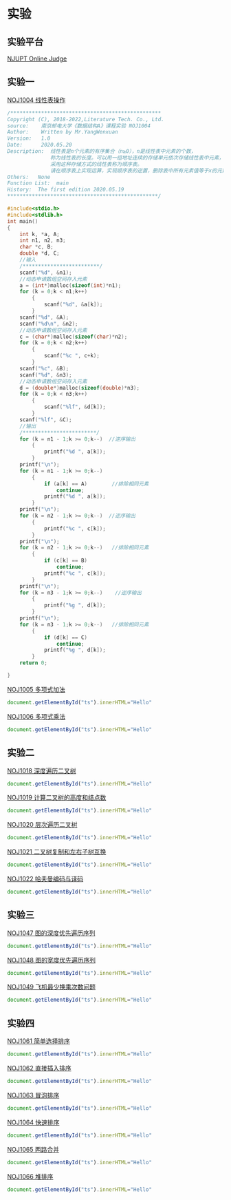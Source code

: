 
# 实验
## 实验平台<br>
[NJUPT Online Judge](https://acm.njupt.edu.cn)<br>

## 实验一<br>
[NOJ1004 线性表操作](https://acm.njupt.edu.cn/problem/NOJ1004)<br>
```C
/*************************************************
Copyright (C), 2018-2022,Literature Tech. Co., Ltd.
source:    南京邮电大学《数据结构A》课程实验 NOJ1004
Author:    Written by Mr.YangWenxuan
Version:   1.0
Date:      2020.05.20
Description:  线性表是n个元素的有序集合（n≥0），n是线性表中元素的个数，
              称为线性表的长度。可以用一组地址连续的存储单元依次存储线性表中元素，
              采用这种存储方式的线性表称为顺序表。
              请在顺序表上实现运算，实现顺序表的逆置，删除表中所有元素值等于x的元素。
Others:   None
Function List:  main
History:  The first edition 2020.05.19
*************************************************/

#include<stdio.h>
#include<stdlib.h>
int main()
{
    int k, *a, A;
	int n1, n2, n3;
	char *c, B;
	double *d, C;
	//输入 
	/*************************/ 
	scanf("%d", &n1);
	//动态申请数组空间存入元素 
	a = (int*)malloc(sizeof(int)*n1);
	for (k = 0;k < n1;k++)		
		{
		    scanf("%d", &a[k]);
		}
	scanf("%d", &A);	
	scanf("%d\n", &n2);	
	//动态申请数组空间存入元素 
	c = (char*)malloc(sizeof(char)*n2);	
	for (k = 0;k < n2;k++)	
		{
		    scanf("%c ", c+k);	
		}
	scanf("%c", &B);	
	scanf("%d", &n3);
	//动态申请数组空间存入元素 
	d = (double*)malloc(sizeof(double)*n3);	
	for (k = 0;k < n3;k++)		
	    {
		    scanf("%lf", &d[k]);
		}
	scanf("%lf", &C);
	//输出
	/************************/				
	for (k = n1 - 1;k >= 0;k--)	 //逆序输出 
		{
		    printf("%d ", a[k]);
		}
	printf("\n");
	for (k = n1 - 1;k >= 0;k--)	
		{
			if (a[k] == A)        //排除相同元素 
				continue;	
			printf("%d ", a[k]);	
		}
	printf("\n");
	for (k = n2 - 1;k >= 0;k--)	 //逆序输出 
		{
		    printf("%c ", c[k]);
		}
    printf("\n");	
	for (k = n2 - 1;k >= 0;k--)	  //排除相同元素
		{
		    if (c[k] == B)		
				continue;	
			printf("%c ", c[k]);
		}
	printf("\n");
	for (k = n3 - 1;k >= 0;k--)	   //逆序输出 
	    {
		    printf("%g ", d[k]);   
		}
	printf("\n");
	for (k = n3 - 1;k >= 0;k--)   //排除相同元素
		{		
			if (d[k] == C)		
				continue;	
			printf("%g ", d[k]);
		}
    return 0;

}
```

[NOJ1005 多项式加法](https://acm.njupt.edu.cn/problem/NOJ1005)<br>
```javascript
document.getElementById("ts").innerHTML="Hello"
```

[NOJ1006 多项式乘法](https://acm.njupt.edu.cn/problem/NOJ1006)<br>
```javascript
document.getElementById("ts").innerHTML="Hello"
```

## 实验二<br>
[NOJ1018 深度遍历二叉树](https://acm.njupt.edu.cn/problem/NOJ1018)<br>
```javascript
document.getElementById("ts").innerHTML="Hello"
```

[NOJ1019 计算二叉树的高度和结点数](https://acm.njupt.edu.cn/problem/NOJ1019)<br>
```javascript
document.getElementById("ts").innerHTML="Hello"
```

[NOJ1020 层次遍历二叉树](https://acm.njupt.edu.cn/problem/NOJ1020)<br>
```javascript
document.getElementById("ts").innerHTML="Hello"
```

[NOJ1021 二叉树复制和左右子树互换](https://acm.njupt.edu.cn/problem/NOJ1021)<br>
```javascript
document.getElementById("ts").innerHTML="Hello"
```

[NOJ1022 哈夫曼编码与译码](https://acm.njupt.edu.cn/problem/NOJ1022)<br>
```javascript
document.getElementById("ts").innerHTML="Hello"
```

## 实验三<br>
[NOJ1047 图的深度优先遍历序列](https://acm.njupt.edu.cn/problem/NOJ1047)<br>
```javascript
document.getElementById("ts").innerHTML="Hello"
```

[NOJ1048 图的宽度优先遍历序列](https://acm.njupt.edu.cn/problem/NOJ1048)<br>
```javascript
document.getElementById("ts").innerHTML="Hello"
```

[NOJ1049 飞机最少换乘次数问题](https://acm.njupt.edu.cn/problem/NOJ1049)<br>
```javascript
document.getElementById("ts").innerHTML="Hello"
```


## 实验四<br>
[NOJ1061 简单选择排序](https://acm.njupt.edu.cn/problem/NOJ1061)<br>
```javascript
document.getElementById("ts").innerHTML="Hello"
```

[NOJ1062 直接插入排序](https://acm.njupt.edu.cn/problem/NOJ1062)<br>
```javascript
document.getElementById("ts").innerHTML="Hello"
```

[NOJ1063 冒泡排序](https://acm.njupt.edu.cn/problem/NOJ1063)<br>
```javascript
document.getElementById("ts").innerHTML="Hello"
```

[NOJ1064 快速排序](https://acm.njupt.edu.cn/problem/NOJ1064)<br>
```javascript
document.getElementById("ts").innerHTML="Hello"
```

[NOJ1065 两路合并](https://acm.njupt.edu.cn/problem/NOJ1065)<br>
```javascript
document.getElementById("ts").innerHTML="Hello"
```

[NOJ1066 堆排序](https://acm.njupt.edu.cn/problem/NOJ1066)<br>
```javascript
document.getElementById("ts").innerHTML="Hello"
```



